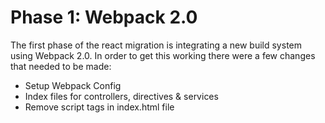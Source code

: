 # Phase 1: Webpack 2.0

The first phase of the react migration is integrating a new build system using Webpack 2.0. In order to get this working there were a few changes that needed to be made:

* Setup Webpack Config
* Index files for controllers, directives & services
* Remove script tags in index.html file